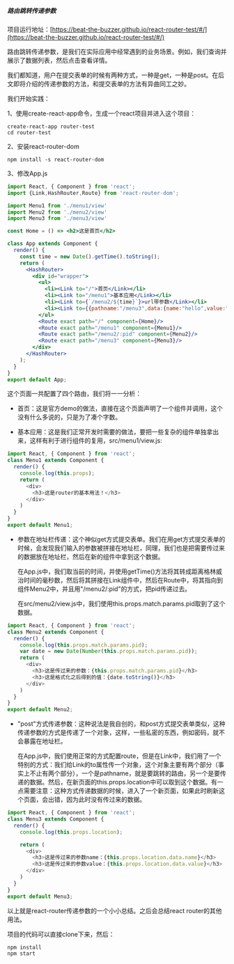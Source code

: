##### 路由跳转传递参数

项目运行地址：[https://beat-the-buzzer.github.io/react-router-test/#/](https://beat-the-buzzer.github.io/react-router-test/#/)

路由跳转传递参数，是我们在实际应用中经常遇到的业务场景。例如，我们查询并展示了数据列表，然后点击查看详情。

我们都知道，用户在提交表单的时候有两种方式，一种是get，一种是post。在后文即将介绍的传递参数的方法，和提交表单的方法有异曲同工之妙。

我们开始实践：

1、使用create-react-app命令，生成一个react项目并进入这个项目：

```shell
create-react-app router-test
cd router-test
```

2、安装react-router-dom

```shell
npm install -s react-router-dom
```

3、修改App.js

```jsx
import React, { Component } from 'react';
import {Link,HashRouter,Route} from 'react-router-dom';

import Menu1 from './menu1/view'
import Menu2 from './menu2/view'
import Menu3 from './menu3/view'

const Home = () => <h2>这是首页</h2>

class App extends Component {
  render() {
    const time = new Date().getTime().toString();
    return (
      <HashRouter>
        <div id="wrapper">
          <ul>
            <li><Link to="/">首页</Link></li>
            <li><Link to="/menu1">基本应用</Link></li>
            <li><Link to={`/menu2/${time}`}>url带参数</Link></li>
            <li><Link to={{pathname:"/menu3",data:{name:"hello",value:"world"}}}>非url带参数</Link></li>
          </ul>
          <Route exact path="/" component={Home}/>
          <Route exact path="/menu1" component={Menu1}/>
          <Route exact path="/menu2/:pid" component={Menu2}/>
          <Route exact path="/menu3" component={Menu3}/>
        </div>
      </HashRouter>
    );
  }
}
export default App;
```

这个页面一共配置了四个路由，我们将一一分析：

 - 首页：这是官方demo的做法，直接在这个页面声明了一个组件并调用，这个没有什么多说的，只是为了凑个字数。

 - 基本应用：这是我们正常开发时需要的做法，要把一些复杂的组件单独拿出来，这样有利于进行组件的复用，src/menu1/view.js:

```js
import React, { Component } from 'react';
class Menu1 extends Component {
  render() {
    console.log(this.props);
    return (
      <div>
        <h3>这是router的基本用法！</h3>
      </div>
    )
  }
}
export default Menu1;
```

 - 参数在地址栏传递：这个神似get方式提交表单。我们在用get方式提交表单的时候，会发现我们输入的参数被拼接在地址栏，同理，我们也是把需要传过来的数据放在地址栏，然后在新的组件中拿到这个数据。
 
 	在App.js中，我们取当前的时间，并使用getTime()方法将其转成距离格林威治时间的毫秒数，然后将其拼接在Link组件中，然后在Route中，将其指向到组件Menu2中，并且用"/menu2/:pid"的方式，把pid传递过去。

	在src/menu2/view.js中，我们使用this.props.match.params.pid取到了这个数据。

```js
import React, { Component } from 'react';
class Menu2 extends Component {
  render() {
    console.log(this.props.match.params.pid);
    var date = new Date(Number(this.props.match.params.pid));
    return (
      <div>
        <h3>这是传过来的参数：{this.props.match.params.pid}</h3>
        <h3>这是格式化之后得到的值：{date.toString()}</h3>
      </div>
    )
  }
}
export default Menu2;
```

 - "post"方式传递参数：这种说法是我自创的，和post方式提交表单类似，这种传递参数的方式是传递了一个对象，这样，一些私密的东西，例如密码，就不会暴露在地址栏。

	在App.js中，我们使用正常的方式配置route，但是在Link中，我们用了一个特别的方式：我们给Link的to属性传一个对象，这个对象主要有两个部分（事实上不止有两个部分），一个是pathname，就是要跳转的路由，另一个是要传递的数据。然后，在新页面的this.props.location中可以取到这个数据。有一点需要注意：这种方式传递数据的时候，进入了一个新页面，如果此时刷新这个页面，会出错，因为此时没有传过来的数据。

```js
import React, { Component } from 'react';
class Menu3 extends Component {
  render() {
    console.log(this.props.location);

    return (
      <div>
        <h3>这是传过来的参数name：{this.props.location.data.name}</h3>
        <h3>这是传过来的参数value：{this.props.location.data.value}</h3>
      </div>
    )
  }
}
export default Menu3;
```

以上就是react-router传递参数的一个小小总结。之后会总结react router的其他用法。

项目的代码可以直接clone下来，然后：

```shell
npm install
npm start
```


